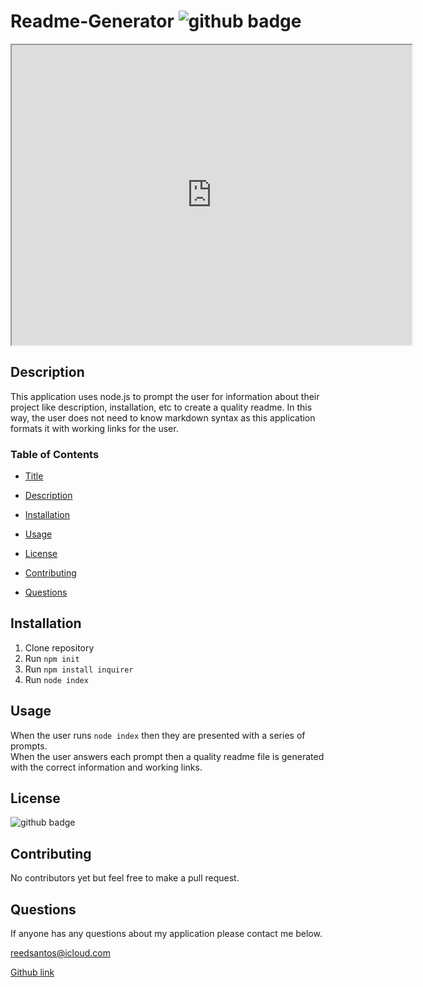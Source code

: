 # Readme-Generator <img src='https://img.shields.io/badge/License-MIT-black' alt='github badge'>
<iframe src="https://drive.google.com/file/d/1V-f6ESha7IO-NiOjvgH5r8zri7gSkyhO/preview" width="640" height="480"></iframe>

## Description
This application uses node.js to prompt the user for information about their project like description, installation, etc to create a quality readme. In this way, the user does not need to know markdown syntax as this application formats it with working links for the user.
### Table of Contents
-  [Title](#title)

-  [Description](#description)

-  [Installation](#installation)

-  [Usage](#usage)

-  [License](#license)

-  [Contributing](#contributing)

-  [Questions](#questions)
            
## Installation
1. Clone repository
2. Run `npm init`
3. Run `npm install inquirer`
4. Run `node index`
        
## Usage
When the user runs `node index` then they are presented with a series of prompts. 
<br>
When the user answers each prompt then a quality readme file is generated with the correct information and working links.

## License
<img src='https://img.shields.io/badge/License-MIT-black' alt='github badge'>

## Contributing
No contributors yet but feel free to make a pull request.

## Questions
If anyone has any questions about my application please contact me below.

reedsantos@icloud.com

[Github link](https://github.com/Reedsantos)
